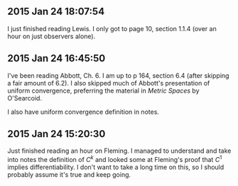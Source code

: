 
## 2015 Jan 24 18:07:54

I just finished reading Lewis. I only got to page 10, section 1.1.4 (over an hour on just observers alone).

## 2015 Jan 24 16:45:50

I've been reading Abbott, Ch. 6. I am up to p 164, section 6.4 (after skipping a fair amount of 6.2). I also skipped much of Abbott's presentation of uniform convergence, preferring the material in *Metric Spaces* by O'Searcoid. 

I also have uniform convergence definition in notes.

## 2015 Jan 24 15:20:30

Just finished reading an hour on Fleming. I managed to understand and take into notes the definition of $C^k$ and looked some at Fleming's proof that $C^1$ implies differentiability. I don't want to take a long time on this, so I should probably assume it's true and keep going.

